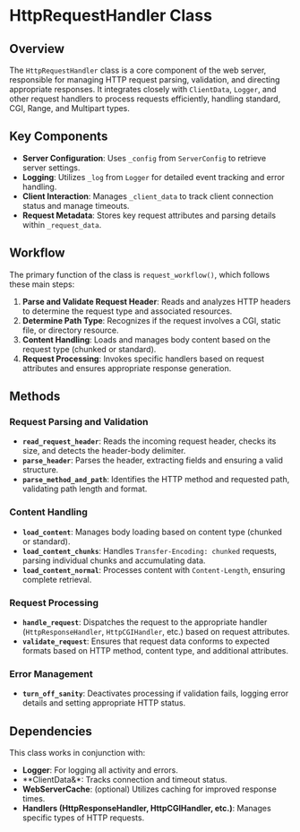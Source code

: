 
# HttpRequestHandler Class

## Overview
The `HttpRequestHandler` class is a core component of the web server, responsible for managing HTTP request parsing, validation, and directing appropriate responses. It integrates closely with `ClientData`, `Logger`, and other request handlers to process requests efficiently, handling standard, CGI, Range, and Multipart types.

## Key Components
- **Server Configuration**: Uses `_config` from `ServerConfig` to retrieve server settings.
- **Logging**: Utilizes `_log` from `Logger` for detailed event tracking and error handling.
- **Client Interaction**: Manages `_client_data` to track client connection status and manage timeouts.
- **Request Metadata**: Stores key request attributes and parsing details within `_request_data`.

## Workflow
The primary function of the class is `request_workflow()`, which follows these main steps:
1. **Parse and Validate Request Header**: Reads and analyzes HTTP headers to determine the request type and associated resources.
2. **Determine Path Type**: Recognizes if the request involves a CGI, static file, or directory resource.
3. **Content Handling**: Loads and manages body content based on the request type (chunked or standard).
4. **Request Processing**: Invokes specific handlers based on request attributes and ensures appropriate response generation.

## Methods

### Request Parsing and Validation
- **`read_request_header`**: Reads the incoming request header, checks its size, and detects the header-body delimiter.
- **`parse_header`**: Parses the header, extracting fields and ensuring a valid structure.
- **`parse_method_and_path`**: Identifies the HTTP method and requested path, validating path length and format.

### Content Handling
- **`load_content`**: Manages body loading based on content type (chunked or standard).
- **`load_content_chunks`**: Handles `Transfer-Encoding: chunked` requests, parsing individual chunks and accumulating data.
- **`load_content_normal`**: Processes content with `Content-Length`, ensuring complete retrieval.

### Request Processing
- **`handle_request`**: Dispatches the request to the appropriate handler (`HttpResponseHandler`, `HttpCGIHandler`, etc.) based on request attributes.
- **`validate_request`**: Ensures that request data conforms to expected formats based on HTTP method, content type, and additional attributes.

### Error Management
- **`turn_off_sanity`**: Deactivates processing if validation fails, logging error details and setting appropriate HTTP status.

## Dependencies
This class works in conjunction with:
- **Logger**: For logging all activity and errors.
- **ClientData&*: Tracks connection and timeout status.
- **WebServerCache**: (optional) Utilizes caching for improved response times.
- **Handlers (HttpResponseHandler, HttpCGIHandler, etc.)**: Manages specific types of HTTP requests.
